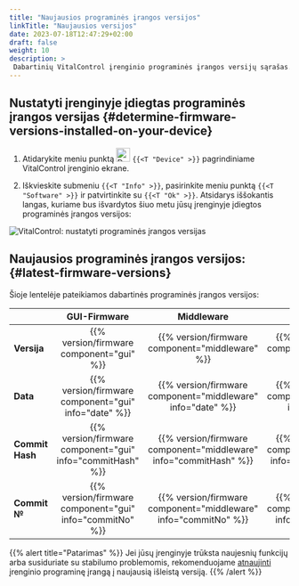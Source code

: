 ```yaml
---
title: "Naujausios programinės įrangos versijos"
linkTitle: "Naujausios versijos"
date: 2023-07-18T12:47:29+02:00
draft: false
weight: 10
description: >
 Dabartinių VitalControl įrenginio programinės įrangos versijų sąrašas.
---
```


## Nustatyti įrenginyje įdiegtas programinės įrangos versijas {#determine-firmware-versions-installed-on-your-device}

1. Atidarykite meniu punktą <img src="/icons/device.svg" width="25" align="bottom" alt="Device" /> `{{<T "Device" >}}` pagrindiniame VitalControl įrenginio ekrane.

2. Iškvieskite submeniu `{{<T "Info" >}}`, pasirinkite meniu punktą `{{<T "Software" >}}` ir patvirtinkite su `{{<T "Ok" >}}`. Atsidarys iššokantis langas, kuriame bus išvardytos šiuo metu jūsų įrenginyje įdiegtos programinės įrangos versijos:

![VitalControl: nustatyti programinės įrangos versijas](../images/firmware-versions.png "Rodyti programinės įrangos versijas")

## Naujausios programinės įrangos versijos: {#latest-firmware-versions}

Šioje lentelėje pateikiamos dabartinės programinės įrangos versijos:

|                 | GUI-Firmware  | Middleware  | Bootloader |
|-----------------|:-------------:|:-----------:|:----------:|
| **Versija**     | {{% version/firmware component="gui" %}} | {{% version/firmware component="middleware" %}} | {{% version/firmware component="bootloader" %}} |
| **Data**       | {{% version/firmware component="gui" info="date" %}}  | {{% version/firmware component="middleware" info="date" %}} | {{% version/firmware component="bootloader" info="date" %}} |
| **Commit Hash** | {{% version/firmware component="gui" info="commitHash" %}} | {{% version/firmware component="middleware" info="commitHash" %}} |  {{% version/firmware component="bootloader" info="commitHash" %}} |
| **Commit №**    | {{% version/firmware component="gui" info="commitNo" %}} | {{% version/firmware component="middleware" info="commitNo" %}} | {{% version/firmware component="bootloader" info="commitNo" %}}|

{{% alert title="Patarimas" %}}
Jei jūsų įrenginyje trūksta naujesnių funkcijų arba susiduriate su stabilumo problemomis, rekomenduojame [atnaujinti](../update/) įrenginio programinę įrangą į naujausią išleistą versiją.
{{% /alert %}}
